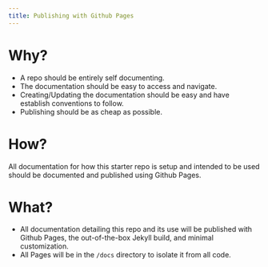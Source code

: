 ```yaml
---
title: Publishing with Github Pages
---
```


# Why?
- A repo should be entirely self documenting.
- The documentation should be easy to access and navigate.
- Creating/Updating the documentation should be easy and have establish conventions to follow.
- Publishing should be as cheap as possible.

# How?
All documentation for how this starter repo is setup and intended to be used should be documented and published using Github Pages.

# What?
- All documentation detailing this repo and its use will be published with Github Pages, the out-of-the-box Jekyll build, and minimal customization.
- All Pages will be in the `/docs` directory to isolate it from all code.